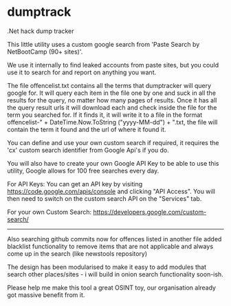 # dumptrack
.Net hack dump tracker

This little utility uses a custom google search from 'Paste Search by NetBootCamp (90+ sites)'. 

We use it internally to find leaked accounts from paste sites, but you could use it to search for and report on anything you want.

The file offencelist.txt contains all the terms that dumptracker will query google for. It will query each item in the file one by one and suck in all the results for the query, no matter how many pages of results. Once it has all the query result urls it will download each and check inside the file for the term you searched for. If it finds it, it will write it to a file in the format offencelist-" + DateTime.Now.ToString ("yyyy-MM-dd") + ".txt, the file will contain the term it found and the url of where it found it.

You can define and use your own custom search if required, it requires the 'cx' custom search identifier from Google Api's if you do. 

You will also have to create your own Google API Key to be able to use this utility, Google allows for 100 free searches every day.

For API Keys:
You can get an API key by visiting https://code.google.com/apis/console and clicking "API Access". You will then need to switch on the custom search API on the "Services" tab.

For your own Custom Search:
https://developers.google.com/custom-search/

---

Also searching github commits now for offences listed in another file added blacklist functionality to remove items that are not applicable and always come up in the search (like newstools repository)

The design has been modularised to make it easy to add modules that search other places/sites - i will build in onion search functionality soon-ish.

Please help me make this tool a great OSINT toy, our organisation already got massive benefit from it.


